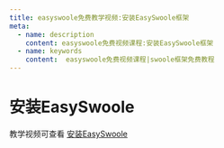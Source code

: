 ```yaml
---
title: easyswoole免费教学视频:安装EasySwoole框架
meta:
  - name: description
    content: easyswoole免费视频课程:安装EasySwoole框架
  - name: keywords
    content:  easyswoole免费视频课程|swoole框架免费教程
---
```

# 安装EasySwoole

教学视频可查看 [安装EasySwoole](https://www.bilibili.com/video/BV1s34y1K7Rw)

